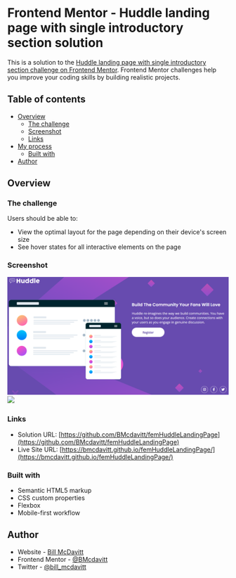 # Frontend Mentor - Huddle landing page with single introductory section solution

This is a solution to the [Huddle landing page with single introductory section challenge on Frontend Mentor](https://www.frontendmentor.io/challenges/huddle-landing-page-with-a-single-introductory-section-B_2Wvxgi0). Frontend Mentor challenges help you improve your coding skills by building realistic projects. 

## Table of contents

- [Overview](#overview)
  - [The challenge](#the-challenge)
  - [Screenshot](#screenshot)
  - [Links](#links)
- [My process](#my-process)
  - [Built with](#built-with)
- [Author](#author)


## Overview

### The challenge

Users should be able to:

- View the optimal layout for the page depending on their device's screen size
- See hover states for all interactive elements on the page

### Screenshot

![](./images/Screenshot.png)
![](./images/ScreenshotMob.png)

### Links

- Solution URL: [https://github.com/BMcdavitt/femHuddleLandingPage](https://github.com/BMcdavitt/femHuddleLandingPage)
- Live Site URL: [https://bmcdavitt.github.io/femHuddleLandingPage/](https://bmcdavitt.github.io/femHuddleLandingPage/)

### Built with

- Semantic HTML5 markup
- CSS custom properties
- Flexbox
- Mobile-first workflow

## Author

- Website - [Bill McDavitt](https://bmcdavitt.github.io/homepage/)
- Frontend Mentor - [@BMcdavitt](https://www.frontendmentor.io/profile/BMcdavitt)
- Twitter - [@bill_mcdavitt](https://twitter.com/bill_mcdavitt)